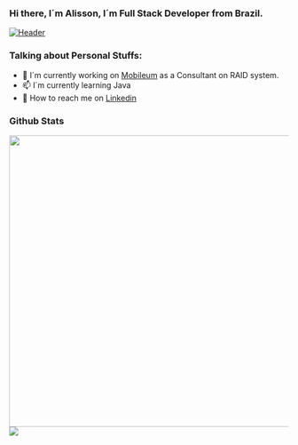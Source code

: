 ###   Hi there, I´m Alisson, I´m Full Stack Developer from Brazil.

[![Header](https://media.giphy.com/media/UtzyBJ9trryNO4R3Ee/source.gif "Header")](https://github.com/alisilva1) 

### Talking about Personal Stuffs:
- 🔭 I´m currently working on [Mobileum](https://www.mobileum.com/) as a Consultant on RAID system.
- 📫 I´m currently learning Java
- 💬 How to reach me on [Linkedin](https://www.linkedin.com/in/alisson-medeiros-337450119/)


### Github Stats
<img align="left" src="https://github-readme-stats.vercel.app/api/?username=alisilva1&theme=dracula" width="525px" />
<img align="center" src="https://github-readme-stats.vercel.app/api/top-langs/?username=alisilva1&theme=dracula"/>

